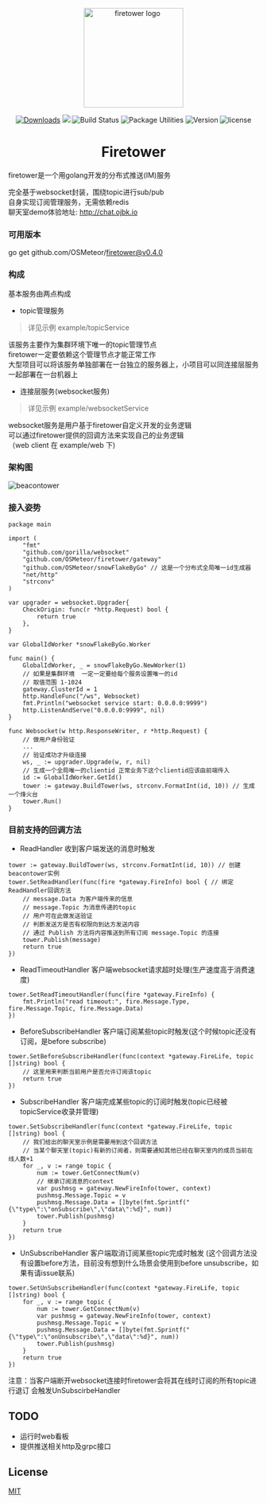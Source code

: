 <p align="center"><a href="http://chat.ojbk.io" target="_blank" rel="noopener noreferrer"><img width="200" src="http://img.holdno.com/github/holdno/firetowerlogo.png" alt="firetower logo"></a></p>

<p align="center">
  <a href="https://github.com/OSMeteor/beacontower/archive/master.zip"><img src="https://img.shields.io/badge/download-fast-brightgreen.svg" alt="Downloads"></a>
  <a href="https://goreportcard.com/report/github.com/OSMeteor/firetower"><img tag="github.com/OSMeteor/firetower" src="https://goreportcard.com/badge/github.com/OSMeteor/firetower"></a>
  <img src="https://img.shields.io/badge/build-passing-brightgreen.svg" alt="Build Status">
  <img src="https://img.shields.io/badge/package%20utilities-go modules-blue.svg" alt="Package Utilities">
  <img src="https://img.shields.io/badge/golang-1.11.0-%23ff69b4.svg" alt="Version">
  <img src="https://img.shields.io/badge/license-MIT-brightgreen.svg" alt="license">
</p>
<h1 align="center">Firetower</h2>
firetower是一个用golang开发的分布式推送(IM)服务  

完全基于websocket封装，围绕topic进行sub/pub    
自身实现订阅管理服务，无需依赖redis  
聊天室demo体验地址: http://chat.ojbk.io  
### 可用版本
go get github.com/OSMeteor/firetower@v0.4.0  
### 构成

基本服务由两点构成  
- topic管理服务  
> 详见示例 example/topicService  

该服务主要作为集群环境下唯一的topic管理节点  
firetower一定要依赖这个管理节点才能正常工作  
大型项目可以将该服务单独部署在一台独立的服务器上，小项目可以同连接层服务一起部署在一台机器上  
- 连接层服务(websocket服务)  
> 详见示例 example/websocketService  

websocket服务是用户基于firetower自定义开发的业务逻辑  
可以通过firetower提供的回调方法来实现自己的业务逻辑  
（web client 在 example/web 下)  
### 架构图  
![beacontower](http://img.holdno.com/github/holdno/firetower_process.png)  
### 接入姿势  
``` golang 
package main

import (
    "fmt"
    "github.com/gorilla/websocket"
    "github.com/OSMeteor/firetower/gateway"
    "github.com/OSMeteor/snowFlakeByGo" // 这是一个分布式全局唯一id生成器
    "net/http"
    "strconv"
)

var upgrader = websocket.Upgrader{
    CheckOrigin: func(r *http.Request) bool {
        return true
    },
} 

var GlobalIdWorker *snowFlakeByGo.Worker

func main() {
    GlobalIdWorker, _ = snowFlakeByGo.NewWorker(1)
    // 如果是集群环境  一定一定要给每个服务设置唯一的id
    // 取值范围 1-1024
    gateway.ClusterId = 1
    http.HandleFunc("/ws", Websocket)
    fmt.Println("websocket service start: 0.0.0.0:9999")
    http.ListenAndServe("0.0.0.0:9999", nil)
}

func Websocket(w http.ResponseWriter, r *http.Request) {
    // 做用户身份验证
    ...
    // 验证成功才升级连接
    ws, _ := upgrader.Upgrade(w, r, nil)
    // 生成一个全局唯一的clientid 正常业务下这个clientid应该由前端传入
    id := GlobalIdWorker.GetId()
    tower := gateway.BuildTower(ws, strconv.FormatInt(id, 10)) // 生成一个烽火台
    tower.Run()
}
```
### 目前支持的回调方法
- ReadHandler 收到客户端发送的消息时触发
``` golang
tower := gateway.BuildTower(ws, strconv.FormatInt(id, 10)) // 创建beacontower实例
tower.SetReadHandler(func(fire *gateway.FireInfo) bool { // 绑定ReadHandler回调方法
    // message.Data 为客户端传来的信息
    // message.Topic 为消息传递的topic
    // 用户可在此做发送验证
    // 判断发送方是否有权限向到达方发送内容
    // 通过 Publish 方法将内容推送到所有订阅 message.Topic 的连接
    tower.Publish(message)
    return true
})
```

- ReadTimeoutHandler 客户端websocket请求超时处理(生产速度高于消费速度)
``` golang 
tower.SetReadTimeoutHandler(func(fire *gateway.FireInfo) {
    fmt.Println("read timeout:", fire.Message.Type, fire.Message.Topic, fire.Message.Data)
})
```

- BeforeSubscribeHandler 客户端订阅某些topic时触发(这个时候topic还没有订阅，是before subscribe)
``` golang
tower.SetBeforeSubscribeHandler(func(context *gateway.FireLife, topic []string) bool {
    // 这里用来判断当前用户是否允许订阅该topic
    return true
})
```

- SubscribeHandler 客户端完成某些topic的订阅时触发(topic已经被topicService收录并管理)
``` golang
tower.SetSubscribeHandler(func(context *gateway.FireLife, topic []string) bool {
    // 我们给出的聊天室示例是需要用到这个回调方法
    // 当某个聊天室(topic)有新的订阅者，则需要通知其他已经在聊天室内的成员当前在线人数+1
    for _, v := range topic {
        num := tower.GetConnectNum(v)
        // 继承订阅消息的context
        var pushmsg = gateway.NewFireInfo(tower, context)
        pushmsg.Message.Topic = v
        pushmsg.Message.Data = []byte(fmt.Sprintf("{\"type\":\"onSubscribe\",\"data\":%d}", num))
        tower.Publish(pushmsg)
    }
    return true
})
```

- UnSubscribeHandler 客户端取消订阅某些topic完成时触发 (这个回调方法没有设置before方法，目前没有想到什么场景会使用到before unsubscribe，如果有请issue联系)
``` golang
tower.SetUnSubscribeHandler(func(context *gateway.FireLife, topic []string) bool {
    for _, v := range topic {
        num := tower.GetConnectNum(v)
        var pushmsg = gateway.NewFireInfo(tower, context)
        pushmsg.Message.Topic = v
        pushmsg.Message.Data = []byte(fmt.Sprintf("{\"type\":\"onUnsubscribe\",\"data\":%d}", num))
        tower.Publish(pushmsg)
    }
    return true
})
```
注意：当客户端断开websocket连接时firetower会将其在线时订阅的所有topic进行退订 会触发UnSubscirbeHandler  

## TODO
- 运行时web看板  
- 提供推送相关http及grpc接口

## License  
[MIT](https://opensource.org/licenses/MIT)
